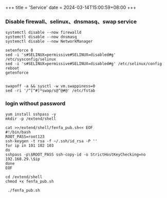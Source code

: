 +++
title = 'Service'
date = 2024-03-14T15:00:59+08:00
+++

### Disable firewall、selinux、dnsmasq、swap service
```shell
systemctl disable --now firewalld 
systemctl disable --now dnsmasq
systemctl disable --now NetworkManager

setenforce 0
sed -i 's#SELINUX=permissive#SELINUX=disabled#g' /etc/sysconfig/selinux
sed -i 's#SELINUX=permissive#SELINUX=disabled#g' /etc/selinux/config
reboot
getenforce


swapoff -a && sysctl -w vm.swappiness=0
sed -ri '/^[^#]*swap/s@^@#@' /etc/fstab
```


### login without password
```shell
yum install sshpass -y
mkdir -p /extend/shell

cat >>/extend/shell/fenfa_pub.sh<< EOF
#!/bin/bash
ROOT_PASS=root123
ssh-keygen -t rsa -f ~/.ssh/id_rsa -P ''
for ip in 101 102 103 
do
sshpass -p\$ROOT_PASS ssh-copy-id -o StrictHostKeyChecking=no 192.168.29.\$ip
done
EOF

cd /extend/shell
chmod +x fenfa_pub.sh

 ./fenfa_pub.sh
```
